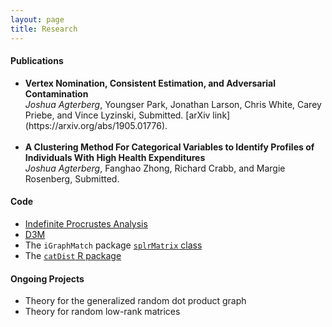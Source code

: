 ```yaml
---
layout: page
title: Research
---
```

<h4>Publications</h4>
<ul>
<li><b>Vertex Nomination, Consistent Estimation, and Adversarial Contamination</b> <br />
<i>Joshua Agterberg</i>, Youngser Park, Jonathan Larson, Chris White, Carey Priebe, and Vince Lyzinski, Submitted. [arXiv link](https://arxiv.org/abs/1905.01776).
</li><br />
<li><b>A Clustering Method For Categorical Variables to Identify Profiles of Individuals With High Health Expenditures</b><br />  
<i>Joshua Agterberg</i>, Fanghao Zhong, Richard Crabb, and Margie Rosenberg, Submitted.<br /> 
</li>
</ul>

<h4>Code</h4>
<ul>
<li><a href="../assets/procrustes_simulation.html">Indefinite Procrustes Analysis</a></li>
<li><a href="https://github.com/neurodata/primitives-interfaces">D3M</a></li>
<li>The <code>iGraphMatch</code> package <a href="https://github.com/dpmcsuss/iGraphMatch/tree/dev_splr"><code>splrMatrix</code> class</a></li>
<li>The <a href="https://github.com/jagterberg/catDist"><code>catDist</code> R package</a></li>
</ul>

<h4>Ongoing Projects</h4>
<ul>
<li>Theory for the generalized random dot product graph</li>
<li>Theory for random low-rank matrices</li>
</ul>